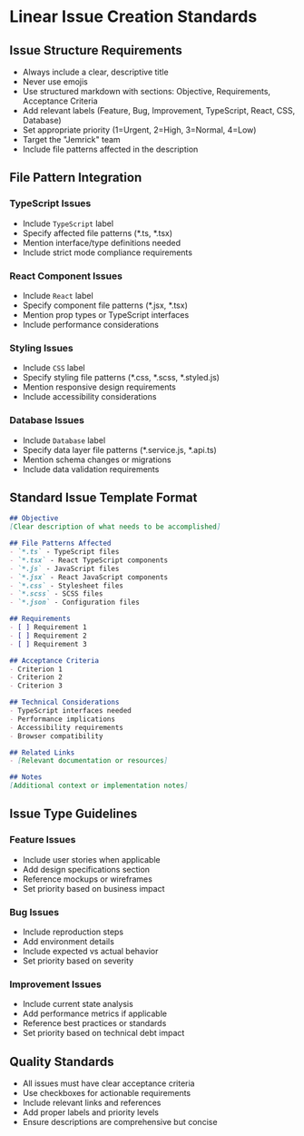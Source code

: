 # Linear Issue Creation Standards

## Issue Structure Requirements
- Always include a clear, descriptive title
- Never use emojis
- Use structured markdown with sections: Objective, Requirements, Acceptance Criteria
- Add relevant labels (Feature, Bug, Improvement, TypeScript, React, CSS, Database)
- Set appropriate priority (1=Urgent, 2=High, 3=Normal, 4=Low)
- Target the "Jemrick" team
- Include file patterns affected in the description

## File Pattern Integration

### TypeScript Issues
- Include `TypeScript` label
- Specify affected file patterns (*.ts, *.tsx)
- Mention interface/type definitions needed
- Include strict mode compliance requirements

### React Component Issues
- Include `React` label
- Specify component file patterns (*.jsx, *.tsx)
- Mention prop types or TypeScript interfaces
- Include performance considerations

### Styling Issues
- Include `CSS` label
- Specify styling file patterns (*.css, *.scss, *.styled.js)
- Mention responsive design requirements
- Include accessibility considerations

### Database Issues
- Include `Database` label
- Specify data layer file patterns (*.service.js, *.api.ts)
- Mention schema changes or migrations
- Include data validation requirements

## Standard Issue Template Format

```markdown
## Objective
[Clear description of what needs to be accomplished]

## File Patterns Affected
- `*.ts` - TypeScript files
- `*.tsx` - React TypeScript components
- `*.js` - JavaScript files
- `*.jsx` - React JavaScript components
- `*.css` - Stylesheet files
- `*.scss` - SCSS files
- `*.json` - Configuration files

## Requirements
- [ ] Requirement 1
- [ ] Requirement 2
- [ ] Requirement 3

## Acceptance Criteria
- Criterion 1
- Criterion 2
- Criterion 3

## Technical Considerations
- TypeScript interfaces needed
- Performance implications
- Accessibility requirements
- Browser compatibility

## Related Links
- [Relevant documentation or resources]

## Notes
[Additional context or implementation notes]
```

## Issue Type Guidelines

### Feature Issues
- Include user stories when applicable
- Add design specifications section
- Reference mockups or wireframes
- Set priority based on business impact

### Bug Issues
- Include reproduction steps
- Add environment details
- Include expected vs actual behavior
- Set priority based on severity

### Improvement Issues
- Include current state analysis
- Add performance metrics if applicable
- Reference best practices or standards
- Set priority based on technical debt impact

## Quality Standards
- All issues must have clear acceptance criteria
- Use checkboxes for actionable requirements
- Include relevant links and references
- Add proper labels and priority levels
- Ensure descriptions are comprehensive but concise
